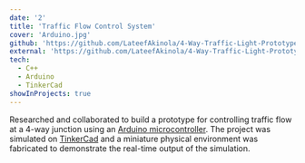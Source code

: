 ```yaml
---
date: '2'
title: 'Traffic Flow Control System'
cover: 'Arduino.jpg'
github: 'https://github.com/LateefAkinola/4-Way-Traffic-Light-Prototype-with-Arduino'
external: 'https://github.com/LateefAkinola/4-Way-Traffic-Light-Prototype-with-Arduino'
tech:
  - C++
  - Arduino
  - TinkerCad
showInProjects: true
---
```


Researched and collaborated to build a prototype for controlling traffic flow at a 4-way junction using an [Arduino microcontroller](https://www.arduino.cc/). The project was simulated on [TinkerCad](http://tinkercad.com/) and a miniature physical environment was fabricated to demonstrate the real-time output of the simulation.